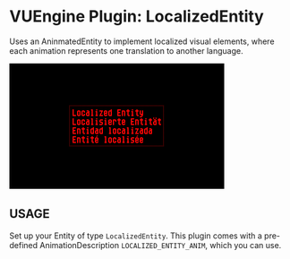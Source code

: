 VUEngine Plugin: LocalizedEntity
================================

Uses an AninmatedEntity to implement localized visual elements, where each animation represents one translation to another language. 

![Preview Image](preview.png)


USAGE
-----

Set up your Entity of type `LocalizedEntity`. This plugin comes with a pre-defined AnimationDescription `LOCALIZED_ENTITY_ANIM`, which you can use.
